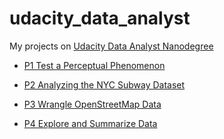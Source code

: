 # udacity_data_analyst
My projects on [Udacity Data Analyst Nanodegree](https://www.udacity.com/course/data-analyst-nanodegree--nd002)

* [P1 Test a Perceptual Phenomenon](http://adalee2future.github.io/udacity_data_analyst/P1%20Test%20a%20Perceptual%20Phenomenon.html)

* [P2 Analyzing the NYC Subway Dataset](http://adalee2future.github.io/udacity_data_analyst/P2%20Analyzing%20the%20NYC%20Subway%20Dataset.html)

* [P3 Wrangle OpenStreetMap Data](http://adalee2future.github.io/udacity_data_analyst/P3_Wrangle_OpenStreetMap_Data.pdf)

* [P4 Explore and Summarize Data](http://adalee2future.github.io/udacity_data_analyst/P4_Explore_and_Summarize_White_Wine_Data.html)
